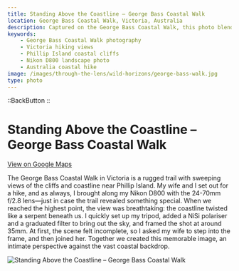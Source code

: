 ```yaml
---
title: Standing Above the Coastline – George Bass Coastal Walk
location: George Bass Coastal Walk, Victoria, Australia
description: Captured on the George Bass Coastal Walk, this photo blends rugged coastal beauty with a personal story of creating a shared memory on the trail.
keywords:
    - George Bass Coastal Walk photography
    - Victoria hiking views
    - Phillip Island coastal cliffs
    - Nikon D800 landscape photo
    - Australia coastal hike
image: /images/through-the-lens/wild-horizons/george-bass-walk.jpg
type: photo
---
```


::BackButton
::

# Standing Above the Coastline – George Bass Coastal Walk

<a href="https://www.google.com/maps/search/?api=1&query=George+Bass+Coastal+Walk,+Victoria,+Australia" target="_blank" rel="noopener noreferrer">View on Google Maps</a>

The George Bass Coastal Walk in Victoria is a rugged trail with sweeping views of the cliffs and coastline near Phillip Island. My wife and I set out for a hike, and as always, I brought along my Nikon D800 with the 24-70mm f/2.8 lens—just in case the trail revealed something special. When we reached the highest point, the view was breathtaking: the coastline twisted like a serpent beneath us. I quickly set up my tripod, added a NiSi polariser and a graduated filter to bring out the sky, and framed the shot at around 35mm. At first, the scene felt incomplete, so I asked my wife to step into the frame, and then joined her. Together we created this memorable image, an intimate perspective against the vast coastal backdrop.

![Standing Above the Coastline – George Bass Coastal Walk](/images/through-the-lens/wild-horizons/george-bass-walk.jpg)

<div class="mb-8"></div>
